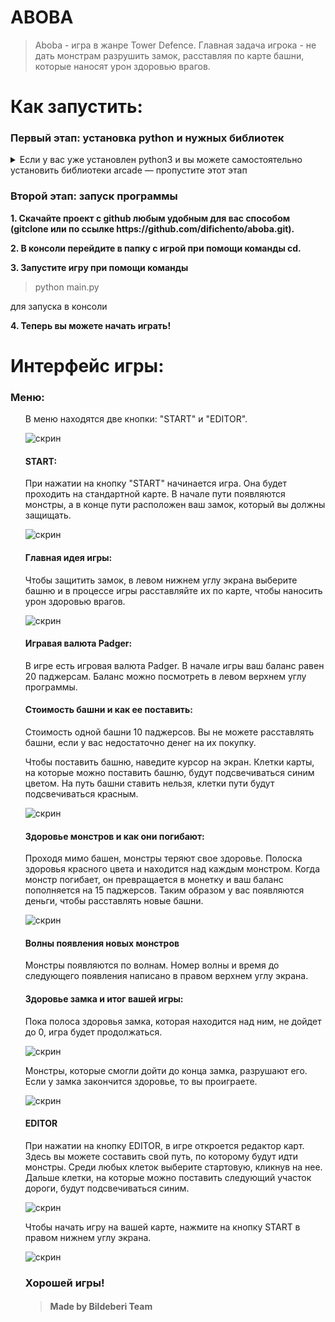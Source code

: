 <h1 id="ABOBA">ABOBA</h1>
<blockquote>
<p>Aboba - игра в жанре Tower Defence. Главная задача игрока - не дать монстрам разрушить замок, расставляя по карте башни, которые наносят урон здоровью врагов.</p>
</blockquote>
<h1 id="-">Как запустить:</h1>
<h3 id="-python-"><strong>Первый этап: установка python и нужных библиотек</strong></h3>
<details><summary><id="-python3-pygame-">Если у вас уже установлен python3 и вы можете самостоятельно установить библиотеки arcade — пропустите этот этап</summary>
<p><strong>1. Скачайте python3 с официального <a href="https://www.python.org/downloads/">сайта</a> и установите его.</strong> 
<p><strong>2. Во время установки <em>обязательно</em> поставьте галочку "Add Python 3.x to PATH".</strong></p>
<p><strong>3. Запустите консоль Windows любым удобным для вас способом (например набрав в поиске приложений cmd)</strong></p>
<p><strong>4. Установите нужные библиотеки используя команды</strong></p>
<blockquote>
<p>pip install arcade</p>
</blockquote>
</details>
<h3 id="-"><strong>Второй этап: запуск программы</strong></h3>
<p><strong>1. Скачайте проект с github любым удобным для вас способом (gitclone или по ссылке https://github.com/difichento/aboba.git)</a>.</strong></p>
<p><strong>2. В консоли перейдите в папку с игрой при помощи команды cd.</strong></p>
<p><strong>3. Запустите игру при помощи команды</strong></p>
<blockquote>
<p>python main.py</p>
</blockquote>
<p>для запуска в консоли</p>

<p><strong>4. Теперь вы можете начать играть! </strong></p>
<h1 id="-"><strong>Интерфейс игры:</strong></h1>
<h3>Меню:</h3>
<ul>
  <p>В меню находятся две кнопки: "START" и "EDITOR". </p>
<img src="https://d.radikal.ru/d00/2105/a7/989f144c8db1.jpg" alt="скрин"></li>
<h4>START:</h4>
  <p>При нажатии на кнопку "START" начинается игра. Она будет проходить на стандартной карте. В начале пути появляются монстры, а в конце пути расположен ваш замок, который вы должны защищать. </p>
<img src="https://b.radikal.ru/b13/2105/cb/d332ac990d9d.jpg" alt="скрин"></li>
<h4>Главная идея игры:</h4>
<p>Чтобы защитить замок, в левом нижнем углу экрана выберите башню и в процессе игры расставляйте их по карте, чтобы наносить урон здоровью врагов.</p> 
<img src="https://b.radikal.ru/b07/2105/9b/47621519cc07.jpg" alt="скрин"></li>
<h4>Игравая валюта Padger:</h4>
<p>В игре есть игровая валюта Padger. В начале игры ваш баланс равен 20 паджерсам. Баланс можно посмотреть в левом верхнем углу программы.</p>
<h4>Стоимость башни и как ее поставить:</h4>
<p>Стоимость одной башни 10 паджерсов. Вы не можете расставлять башни, если у вас недостаточно денег на их покупку. </p>
<p>Чтобы поставить башню, наведите курсор на экран. Клетки карты, на которые можно поставить башню, будут подсвечиваться синим цветом. На путь башни ставить нельзя, клетки пути будут подсвечиваться красным.</p>
<img src="https://d.radikal.ru/d33/2105/96/dba1873dadfa.jpg" alt="скрин"></li>
<h4>Здоровье монстров и как они погибают:</h4>
<p>Проходя мимо башен, монстры теряют свое здоровье. Полоска здоровья красного цвета и находится над каждым монстром. Когда монстр погибает, он превращается в монетку и ваш баланс пополняется на 15 паджерсов. Таким образом у вас появляются деньги, чтобы расставлять новые башни.</p>
<img src="https://b.radikal.ru/b07/2105/9b/47621519cc07.jpg" alt="скрин"></li>
<h4>Волны появления новых монстров</h4>
<p>Монстры появляются по волнам. Номер волны и время до следующего появления написано в правом верхнем углу экрана.</p>
<h4>Здоровье замка и итог вашей игры:</h4>
<p>Пока полоса здоровья замка, которая находится над ним, не дойдет до 0, игра будет продолжаться.</p> 
<img src="https://d.radikal.ru/d33/2105/96/dba1873dadfa.jpg" alt="скрин"></li>
<p>Монстры, которые смогли дойти до конца замка, разрушают его. Если у замка закончится здоровье, то вы проиграете. </p>
<img src="https://d.radikal.ru/d05/2105/62/e3b8b883dc69.jpg" alt="скрин"></li>
<h4>EDITOR</h4>
<p>При нажатии на кнопку EDITOR, в игре откроется редактор карт. Здесь вы можете составить свой путь, по которому будут идти монстры. Среди любых клеток выберите стартовую, кликнув на нее. Дальше клетки, на которые можно поставить следующий участок дороги, будут подсвечиваться синим.</p>
<img src="https://c.radikal.ru/c03/2105/f6/18286b25ca35.jpg" alt="скрин"></li>

<p>Чтобы начать игру на вашей карте, нажмите на кнопку START в правом нижнем углу экрана.</p>
<img src="https://d.radikal.ru/d38/2105/49/9ff3d378d9b3.jpg" alt="скрин"></li>
<h3>Хорошей игры!</h3>
<blockquote>
<h4>Made by Bildeberi Team</h4>